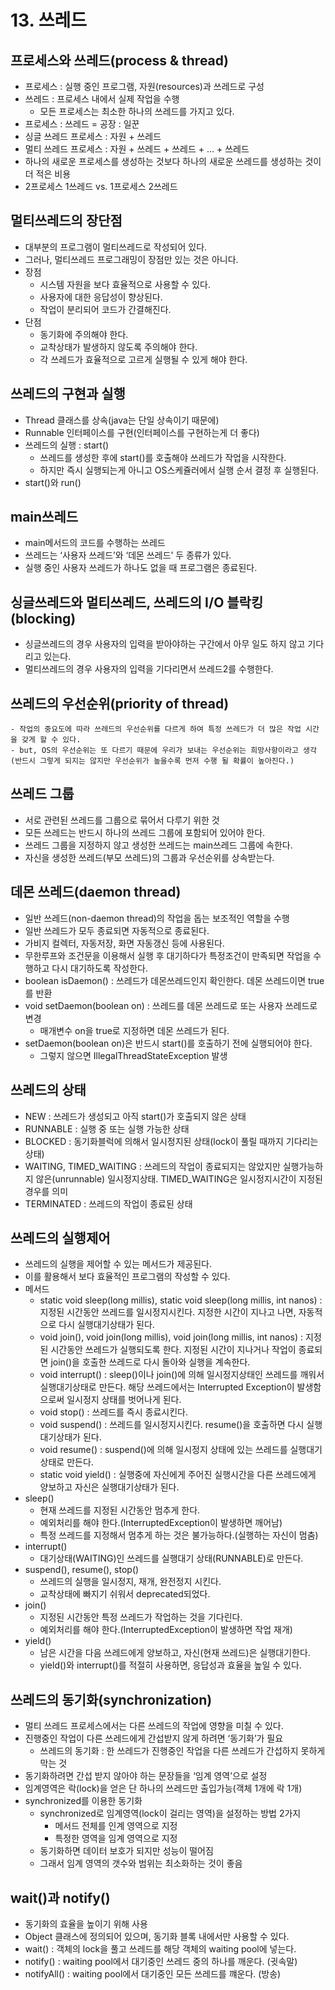 # 13. 쓰레드

## 프로세스와 쓰레드(process & thread)

- 프로세스 : 실행 중인 프로그램, 자원(resources)과 쓰레드로 구성
- 쓰레드 : 프로세스 내에서 실제 작업을 수행
  - 모든 프로세스는 최소한 하나의 쓰레드를 가지고 있다.
- 프로세스 : 쓰레드 = 공장 : 일꾼
- 싱글 쓰레드 프로세스 : 자원 + 쓰레드
- 멀티 쓰레드 프로세스 : 자원 + 쓰레드 + 쓰레드 + … + 쓰레드
- 하나의 새로운 프로세스를 생성하는 것보다 하나의 새로운 쓰레드를 생성하는 것이 더 적은 비용
- 2프로세스 1쓰레드 vs. 1프로세스 2쓰레드

## 멀티쓰레드의 장단점

- 대부분의 프로그램이 멀티쓰레드로 작성되어 있다.
- 그러나, 멀티쓰레드 프로그래밍이 장점만 있는 것은 아니다.
- 장점
  - 시스템 자원을 보다 효율적으로 사용할 수 있다.
  - 사용자에 대한 응답성이 향상된다.
  - 작업이 분리되어 코드가 간결해진다.
- 단점
  - 동기화에 주의해야 한다.
  - 교착상태가 발생하지 않도록 주의해야 한다.
  - 각 쓰레드가 효율적으로 고르게 실행될 수 있게 해야 한다.

## 쓰레드의 구현과 실행

- Thread 클래스를 상속(java는 단일 상속이기 때문에)
- Runnable 인터페이스를 구현(인터페이스를 구현하는게 더 좋다)
- 쓰레드의 실행 : start()
  - 쓰레드를 생성한 후에 start()를 호출해야 쓰레드가 작업을 시작한다.
  - 하지만 즉시 실행되는게 아니고 OS스케쥴러에서 실행 순서 결정 후 실행된다.
- start()와 run()

## main쓰레드

- main메서드의 코드를 수행하는 쓰레드
- 쓰레드는 ‘사용자 쓰레드’와 ‘데몬 쓰레드’ 두 종류가 있다.
- 실행 중인 사용자 쓰레드가 하나도 없을 때 프로그램은 종료된다.

## 싱글쓰레드와 멀티쓰레드, 쓰레드의 I/O 블락킹(blocking)

- 싱글쓰레드의 경우 사용자의 입력을 받아야하는 구간에서 아무 일도 하지 않고 기다리고 있는다.
- 멀티쓰레드의 경우 사용자의 입력을 기다리면서 쓰레드2를 수행한다.

## 쓰레드의 우선순위(priority of thread)

    - 작업의 중요도에 따라 쓰레드의 우선순위를 다르게 하여 특정 쓰레드가 더 많은 작업 시간을 갖게 할 수 있다.
    - but, OS의 우선순위는 또 다르기 때문에 우리가 보내는 우선순위는 희망사항이라고 생각(반드시 그렇게 되지는 않지만 우선순위가 높을수록 먼저 수행 될 확률이 높아진다.)

## 쓰레드 그룹

- 서로 관련된 쓰레드를 그룹으로 묶어서 다루기 위한 것
- 모든 쓰레드는 반드시 하나의 쓰레드 그룹에 포함되어 있어야 한다.
- 쓰레드 그룹을 지정하지 않고 생성한 쓰레드는 main쓰레드 그룹에 속한다.
- 자신을 생성한 쓰레드(부모 쓰레드)의 그룹과 우선순위를 상속받는다.

## 데몬 쓰레드(daemon thread)

- 일반 쓰레드(non-daemon thread)의 작업을 돕는 보조적인 역할을 수행
- 일반 쓰레드가 모두 종료되면 자동적으로 종료된다.
- 가비지 컬렉터, 자동저장, 화면 자동갱신 등에 사용된다.
- 무한루프와 조건문을 이용해서 실행 후 대기하다가 특정조건이 만족되면 작업을 수행하고 다시 대기하도록 작성한다.
- boolean isDaemon() : 쓰레드가 데몬쓰레드인지 확인한다. 데몬 쓰레드이면 true를 반환
- void setDaemon(boolean on) : 쓰레드를 데몬 쓰레드로 또는 사용자 쓰레드로 변경
  - 매개변수 on을 true로 지정하면 데몬 쓰레드가 된다.
- setDaemon(boolean on)은 반드시 start()를 호출하기 전에 실행되어야 한다.
  - 그렇지 않으면 IllegalThreadStateException 발생

## 쓰레드의 상태

- NEW : 쓰레드가 생성되고 아직 start()가 호출되지 않은 상태
- RUNNABLE : 실행 중 또는 실행 가능한 상태
- BLOCKED : 동기화블럭에 의해서 일시정지된 상태(lock이 풀릴 때까지 기다리는 상태)
- WAITING, TIMED_WAITING : 쓰레드의 작업이 종료되지는 않았지만 실행가능하지 않은(unrunnable) 일시정지상태. TIMED_WAITING은 일시정지시간이 지정된 경우를 의미
- TERMINATED : 쓰레드의 작업이 종료된 상태

## 쓰레드의 실행제어

- 쓰레드의 실행을 제어할 수 있는 메서드가 제공된다.
- 이를 활용해서 보다 효율적인 프로그램의 작성할 수 있다.
- 메서드
  - static void sleep(long millis), static void sleep(long millis, int nanos) : 지정된 시간동안 쓰레드를 일시정지시킨다. 지정한 시간이 지나고 나면, 자동적으로 다시 실행대기상태가 된다.
  - void join(), void join(long millis), void join(long millis, int nanos) : 지정된 시간동안 쓰레드가 실행되도록 한다. 지정된 시간이 지나거나 작업이 종료되면 join()을 호출한 쓰레드로 다시 돌아와 실행을 계속한다.
  - void interrupt() : sleep()이나 join()에 의해 일시정지상태인 쓰레드를 깨워서 실행대기상태로 만든다. 해당 쓰레드에서는 Interrupted Exception이 발생함으로써 일시정지 상태를 벗어나게 된다.
  - void stop() : 쓰레드를 즉시 종료시킨다.
  - void suspend() : 쓰레드를 일시정지시킨다. resume()을 호출하면 다시 실행대기상태가 된다.
  - void resume() : suspend()에 의해 일시정지 상태에 있는 쓰레드를 실행대기상태로 만든다.
  - static void yield() : 실행중에 자신에게 주어진 실행시간을 다른 쓰레드에게 양보하고 자신은 실행대기상태가 된다.
- sleep()
  - 현재 쓰레드를 지정된 시간동안 멈추게 한다.
  - 예외처리를 해야 한다.(InterruptedException이 발생하면 깨어남)
  - 특정 쓰레드를 지정해서 멈추게 하는 것은 불가능하다.(실행하는 자신이 멈춤)
- interrupt()
  - 대기상태(WAITING)인 쓰레드를 실행대기 상태(RUNNABLE)로 만든다.
- suspend(), resume(), stop()
  - 쓰레드의 실행을 일시정지, 재개, 완전정지 시킨다.
  - 교착상태에 빠지기 쉬워서 deprecated되었다.
- join()
  - 지정된 시간동안 특정 쓰레드가 작업하는 것을 기다린다.
  - 예외처리를 해야 한다.(InterruptedException이 발생하면 작업 재개)
- yield()
  - 남은 시간을 다음 쓰레드에게 양보하고, 자신(현재 쓰레드)은 실행대기한다.
  - yield()와 interrupt()를 적절히 사용하면, 응답성과 효율을 높일 수 있다.

## 쓰레드의 동기화(synchronization)

- 멀티 쓰레드 프로세스에서는 다른 쓰레드의 작업에 영향을 미칠 수 있다.
- 진행중인 작업이 다른 쓰레드에게 간섭받지 않게 하려면 ‘동기화’가 필요
  - 쓰레드의 동기화 : 한 쓰레드가 진행중인 작업을 다른 쓰레드가 간섭하지 못하게 막는 것
- 동기화하려면 간섭 받지 않아야 하는 문장들을 ‘임계 영역’으로 설정
- 임계영역은 락(lock)을 얻은 단 하나의 쓰레드만 출입가능(객체 1개에 락 1개)
- synchronized를 이용한 동기화
  - synchronized로 임계영역(lock이 걸리는 영역)을 설정하는 방법 2가지
    - 메서드 전체를 인계 영역으로 지정
    - 특정한 영역을 임계 영역으로 지정
  - 동기화하면 데이터 보호가 되지만 성능이 떨어짐
  - 그래서 임계 영역의 갯수와 범위는 최소화하는 것이 좋음

## wait()과 notify()

- 동기화의 효율을 높이기 위해 사용
- Object 클래스에 정의되어 있으며, 동기화 블록 내에서만 사용할 수 있다.
- wait() : 객체의 lock을 풀고 쓰레드를 해당 객체의 waiting pool에 넣는다.
- notify() : waiting pool에서 대기중인 쓰레드 중의 하나를 깨운다. (귓속말)
- notifyAll() : waiting pool에서 대기중인 모든 쓰레드를 꺠운다. (방송)
